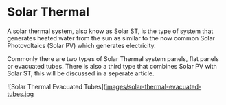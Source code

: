 # Solar Thermal

A solar thermal system, also know as Solar ST, is the type of system that generates heated water from the sun as similar to the now common Solar Photovoltaics (Solar PV) which generates electricity.

Commonly there are two types of Solar Thermal system panels, flat panels or evacuated tubes. There is also a third type that combines Solar PV with Solar ST, this will be discussed in a seperate article.

![Solar Thermal Evacuated Tubes]([images/solar-thermal-evacuated-tubes.jpg](https://github.com/myboiler/wp/blob/content/images/solar-thermal-evacuated-tubes.jpg)
